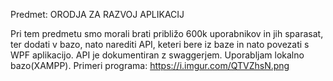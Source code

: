 Predmet: ORODJA ZA RAZVOJ APLIKACIJ


Pri tem predmetu smo morali brati približo 600k uporabnikov in jih sparasat, ter dodati v bazo, nato narediti API, keteri bere iz baze in nato povezati s WPF aplikacijo.
API je dokumentiran z swaggerjem. Uporabljam lokalno bazo(XAMPP).
Primeri programa: 
https://i.imgur.com/QTVZhsN.png

